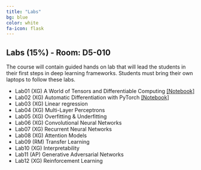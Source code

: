 ```yaml
---
title: "Labs"
bg: blue
color: white
fa-icon: flask
---
```


## Labs (15%) - Room: D5-010
The course will contain guided hands on lab that will lead the students in their first steps in deep learning frameworks. Students must bring their own laptops to follow these labs.

* Lab01 (XG) A World of Tensors and Differentiable Computing [[Notebook]][lab01]
* Lab02 (XG) Automatic Differentiation with PyTorch [[Notebook]][lab02]
* Lab03 (XG) Linear regression
* Lab04 (XG) Multi-Layer Perceptrons
* Lab05 (XG) Overfitting & Underfitting
* Lab06 (XG) Convolutional Neural Networks
* Lab07 (XG) Recurrent Neural Networks
* Lab08 (XG) Attention Models
* Lab09 (RM) Transfer Learning
* Lab10 (XG) Interpretability
* Lab11 (AP) Generative Adversarial Networks
* Lab12 (XG) Reinforcement Learning

[lab01]: ../labs/dlai_2019_lab1_tensors_todo.ipynb
[lab02]: ../labs/dlai_2019_lab2_backprop_todo.ipynb
